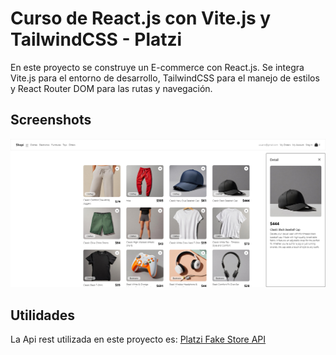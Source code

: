 
# Curso de React.js con Vite.js y TailwindCSS - Platzi

En este proyecto se construye un E-commerce con React.js. Se integra Vite.js para el entorno de desarrollo, TailwindCSS para el manejo de estilos y React Router DOM para las rutas y navegación.


## Screenshots

![App Screenshot](/src/assets/shopi.png)



## Utilidades

La Api rest utilizada en este proyecto es: [Platzi Fake Store API](https://fakeapi.platzi.com/)

